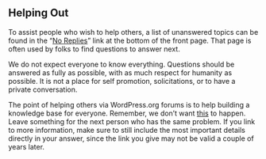 ## Helping Out

To assist people who wish to help others, a list of unanswered topics can be found in the “[No Replies](https://wordpress.org/support/view/no-replies)” link at the bottom of the front page. That page is often used by folks to find questions to answer next.

We do not expect everyone to know everything. Questions should be answered as fully as possible, with as much respect for humanity as possible. It is not a place for self promotion, solicitations, or to have a private conversation.

The point of helping others via WordPress.org forums is to help building a knowledge base for everyone. Remember, we don’t want [this](https://xkcd.com/979/) to happen. Leave something for the next person who has the same problem. If you link to more information, make sure to still include the most important details directly in your answer, since the link you give may not be valid a couple of years later.